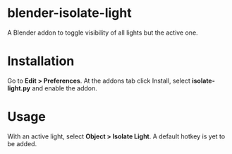 # blender-isolate-light
A Blender addon to toggle visibility of all lights but the active one.

# Installation
Go to **Edit > Preferences**. At the addons tab click Install, select **isolate-light.py** and enable the addon.

# Usage
With an active light, select **Object > Isolate Light**. A default hotkey is yet to be added.
